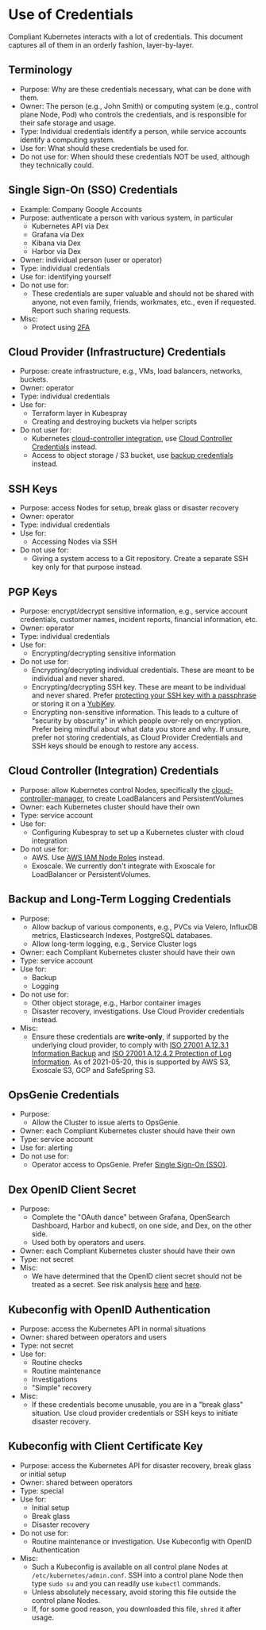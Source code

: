 Use of Credentials
==================
Compliant Kubernetes interacts with a lot of credentials. This document captures all of them in an orderly fashion, layer-by-layer.

Terminology
-----------
* Purpose: Why are these credentials necessary, what can be done with them.
* Owner: The person (e.g., John Smith) or computing system (e.g., control plane Node, Pod) who controls the credentials, and is responsible for their safe storage and usage.
* Type: Individual credentials identify a person, while service accounts identify a computing system.
* Use for: What should these credentials be used for.
* Do not use for: When should these credentials NOT be used, although they technically could.

Single Sign-On (SSO) Credentials
--------------------------------

* Example: Company Google Accounts
* Purpose: authenticate a person with various system, in particular
    * Kubernetes API via Dex
    * Grafana via Dex
    * Kibana via Dex
    * Harbor via Dex
* Owner: individual person (user or operator)
* Type: individual credentials
* Use for: identifying yourself
* Do not use for:
    * These credentials are super valuable and should not be shared with anyone, not even family, friends, workmates, etc., even if requested. Report such sharing requests.
* Misc:
    * Protect using [2FA](https://en.wikipedia.org/wiki/Multi-factor_authentication)

Cloud Provider (Infrastructure) Credentials
-------------------------------------------

* Purpose: create infrastructure, e.g., VMs, load balancers, networks, buckets.
* Owner: operator
* Type: individual credentials
* Use for:
    * Terraform layer in Kubespray
    * Creating and destroying buckets via helper scripts
* Do not user for:
    * Kubernetes [cloud-controller integration](https://github.com/kubernetes-sigs/kubespray/blob/master/inventory/sample/group_vars/all/openstack.yml#L38), use [Cloud Controller Credentials](#cloud-controller-integration-credentials) instead.
    * Access to object storage / S3 bucket, use [backup credentials](backup-and-long-term-logging-credentials) instead.

SSH Keys
--------

* Purpose: access Nodes for setup, break glass or disaster recovery
* Owner: operator
* Type: individual credentials
* Use for:
    * Accessing Nodes via SSH
* Do not use for:
    * Giving a system access to a Git repository. Create a separate SSH key only for that purpose instead.

PGP Keys
--------

* Purpose: encrypt/decrypt sensitive information, e.g., service account credentials, customer names, incident reports, financial information, etc.
* Owner: operator
* Type: individual credentials
* Use for:
    * Encrypting/decrypting sensitive information
* Do not use for:
    * Encrypting/decrypting individual credentials. These are meant to be individual and never shared.
    * Encrypting/decrypting SSH key. These are meant to be individual and never shared. Prefer [protecting your SSH key with a passphrase](https://martin.kleppmann.com/2013/05/24/improving-security-of-ssh-private-keys.html) or storing it on a [YubiKey](https://en.wikipedia.org/wiki/YubiKey).
    * Encrypting non-sensitive information. This leads to a culture of "security by obscurity" in which people over-rely on encryption. Prefer being mindful about what data you store and why. If unsure, prefer not storing credentials, as Cloud Provider Credentials and SSH keys should be enough to restore any access.

Cloud Controller (Integration) Credentials
------------------------------------------

* Purpose: allow Kubernetes control Nodes, specifically the [cloud-controller-manager](https://kubernetes.io/docs/concepts/architecture/cloud-controller/), to create LoadBalancers and PersistentVolumes
* Owner: each Kubernetes cluster should have their own
* Type: service account
* Use for:
    * Configuring Kubespray to set up a Kubernetes cluster with cloud integration
* Do not use for:
    * AWS. Use [AWS IAM Node Roles](https://github.com/kubernetes-sigs/kubespray/blob/master/contrib/terraform/aws/modules/iam/main.tf) instead.
    * Exoscale. We currently don't integrate with Exoscale for LoadBalancer or PersistentVolumes.

Backup and Long-Term Logging Credentials
----------------------------------------

* Purpose:
    * Allow backup of various components, e.g., PVCs via Velero, InfluxDB metrics, Elasticsearch Indexes, PostgreSQL databases.
    * Allow long-term logging, e.g., Service Cluster logs
* Owner: each Compliant Kubernetes cluster should have their own
* Type: service account
* Use for:
    * Backup
    * Logging
* Do not use for:
    * Other object storage, e.g., Harbor container images
    * Disaster recovery, investigations. Use Cloud Provider credentials instead.
* Misc:
    * Ensure these credentials are **write-only**, if supported by the underlying cloud provider, to comply with [ISO 27001 A.12.3.1 Information Backup](https://www.isms.online/iso-27001/annex-a-12-operations-security/) and [ISO 27001 A.12.4.2 Protection of Log Information](https://www.isms.online/iso-27001/annex-a-12-operations-security/). As of 2021-05-20, this is supported by AWS S3, Exoscale S3, GCP and SafeSpring S3.

OpsGenie Credentials
--------------------

* Purpose:
    * Allow the Cluster to issue alerts to OpsGenie.
* Owner: each Compliant Kubernetes cluster should have their own
* Type: service account
* Use for: alerting
* Do not use for:
    * Operator access to OpsGenie. Prefer [Single Sign-On (SSO)](https://support.atlassian.com/opsgenie/docs/configure-google-sso/).

Dex OpenID Client Secret
------------------------

* Purpose:
    * Complete the "OAuth dance" between Grafana, OpenSearch Dashboard, Harbor and kubectl, on one side, and Dex, on the other side.
    * Used both by operators and users.
* Owner: each Compliant Kubernetes cluster should have their own
* Type: not secret
* Misc:
    * We have determined that the OpenID client secret should not be treated as a secret. See risk analysis [here](https://github.com/dexidp/dex/issues/469) and [here](https://security.stackexchange.com/questions/225809/what-is-the-worst-i-can-do-if-i-know-openid-connect-client-secret).

Kubeconfig with OpenID Authentication
-------------------------------------

* Purpose: access the Kubernetes API in normal situations
* Owner: shared between operators and users
* Type: not secret
* Use for:
    * Routine checks
    * Routine maintenance
    * Investigations
    * "Simple" recovery
* Misc:
    * If these credentials become unusable, you are in a "break glass" situation. Use cloud provider credentials or SSH keys to initiate disaster recovery.

Kubeconfig with Client Certificate Key
--------------------------------------

* Purpose: access the Kubernetes API for disaster recovery, break glass or initial setup
* Owner: shared between operators
* Type: special
* Use for:
    * Initial setup
    * Break glass
    * Disaster recovery
* Do not use for:
    * Routine maintenance or investigation. Use Kubeconfig with OpenID Authentication
* Misc:
    * Such a Kubeconfig is available on all control plane Nodes at `/etc/kubernetes/admin.conf`. SSH into a control plane Node then type `sudo su` and you can readily use `kubectl` commands.
    * Unless absolutely necessary, avoid storing this file outside the control plane Nodes.
    * If, for some good reason, you downloaded this file, `shred` it after usage.
